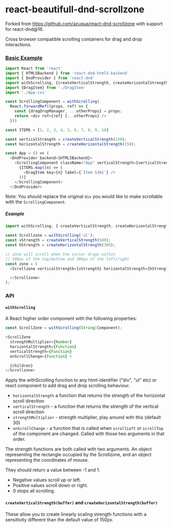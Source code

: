 # react-beautifull-dnd-scrollzone

Forked from https://github.com/azuqua/react-dnd-scrollzone with support for react-dnd@16.

Cross browser compatible scrolling containers for drag and drop interactions.

### [Basic Example](./examples/basic)

```js
import React from 'react'
import { HTML5Backend } from 'react-dnd-html5-backend'
import { DndProvider } from 'react-dnd'
import withScrolling, {createVerticalStrength, createHorizontalStrength} from '@salmanempowered/react-dnd-scrollzone'
import {DragItem} from './DragItem'
import './App.css'

const ScrollingComponent = withScrolling(
  React.forwardRef((props, ref) => {
    const {dragDropManager, ...otherProps} = props;
    return <div ref={ref} {...otherProps} />
  }))

const ITEMS = [1, 2, 3, 4, 5, 6, 7, 8, 9, 10]

const verticalStrength = createVerticalStrength(150);
const horizontalStrength = createHorizontalStrength(150);

const App = () => (
  <DndProvider backend={HTML5Backend}>
    <ScrollingComponent className="App" verticalStrength={verticalStrength} horizontalStrength={horizontalStrength}>
      {ITEMS.map((n) => (
        <DragItem key={n} label={`Item ${n}`} />
      ))}
    </ScrollingComponent>
  </DndProvider>
```

Note: You should replace the original `div` you would like to make scrollable with the `ScrollingComponent`.

##### Example

```js
import withScrolling, { createVerticalStrength, createHorizontalStrength } from '@salmanempowered/react-dnd-scrollzone';

const Scrollzone = withScrolling('ul');
const vStrength = createVerticalStrength(500);
const hStrength = createHorizontalStrength(300);

// zone will scroll when the cursor drags within
// 500px of the top/bottom and 300px of the left/right
const zone = (
  <Scrollzone verticalStrength={vStrength} horizontalStrength={hStrength}>

  </Scrollzone>
);
```

### API

#### `withScrolling`

A React higher order component with the following properties:

```js
const ScrollZone = withScrolling(String|Component);

<ScrollZone
  strengthMultiplier={Number}
  horizontalStrength={Function}
  verticalStrength={Function}
  onScrollChange={Function} >

  {children}
</Scrollzone>
```
Apply the withScrolling function to any html-identifier ("div", "ul" etc) or react component to add drag and drop scrolling behaviour.

 * `horizontalStrength` a function that returns the strength of the horizontal scroll direction
 * `verticalStrength` - a function that returns the strength of the vertical scroll direction
 * `strengthMultiplier` - strength multiplier, play around with this (default 30)
 * `onScrollChange` - a function that is called when `scrollLeft` or `scrollTop` of the component are changed. Called with those two arguments in that order.

The strength functions are both called with two arguments. An object representing the rectangle occupied by the Scrollzone, and an object representing the coordinates of mouse.

They should return a value between -1 and 1.
 * Negative values scroll up or left.
 * Positive values scroll down or right.
 * 0 stops all scrolling.

#### `createVerticalStrength(buffer)` and `createHorizontalStrength(buffer)`

These allow you to create linearly scaling strength functions with a sensitivity different than the default value of 150px.

